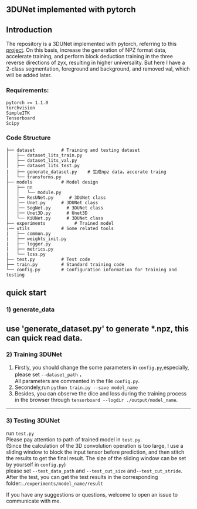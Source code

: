 ## 3DUNet implemented with pytorch

## Introduction
The repository is a 3DUNet implemented with pytorch, referring to 
this [project](https://github.com/lee-zq/3DUNet-Pytorch). On this basis, increase the generation of NPZ format data, accelerate training, and perform block deduction training in the three reverse directions of zyx, resulting in higher universality. But here I have a 2-class segmentation, foreground and background, and removed val, which will be added later. 

### Requirements:  
```angular2
pytorch >= 1.1.0
torchvision
SimpleITK
Tensorboard
Scipy
```
### Code Structure
```angular2
├── dataset          # Training and testing dataset
│   ├── dataset_lits_train.py 
│   ├── dataset_lits_val.py
│   ├── dataset_lits_test.py
|   ├── generate_dataset.py    # 生成npz data，accerate traing
│   └── transforms.py 
├── models           # Model design
│   ├── nn
│   │   └── module.py
│   │── ResUNet.py      # 3DUNet class
│   │── Unet.py      # 3DUNet class
│   │── SegNet.py      # 3DUNet class
│   │── Unet3D.py      # Unet3D
│   └── KiUNet.py      # 3DUNet class
├── experiments           # Trained model
|── utils            # Some related tools
|   ├── common.py
|   ├── weights_init.py
|   ├── logger.py
|   ├── metrics.py
|   └── loss.py
├── test.py          # Test code
├── train.py         # Standard training code
└── config.py        # Configuration information for training and testing
```
## quick start

### 1) generate_data

use 'generate_dataset.py' to generate *.npz, this can quick read data.
---
### 2) Training 3DUNet
1. Firstly, you should change the some parameters in `config.py`,especially, please set `--dataset_path` ，  
All parameters are commented in the file `config.py`. 
2. Secondely,run `python train.py --save model_name`  
3. Besides, you can observe the dice and loss during the training process 
in the browser through `tensorboard --logdir ./output/model_name`. 
---   
### 3) Testing 3DUNet
run `test.py`  
Please pay attention to path of trained model in `test.py`.   
(Since the calculation of the 3D convolution operation is too large,
 I use a sliding window to block the input tensor before prediction, and then stitch the results to get the final result.
 The size of the sliding window can be set by yourself in `config.py`)  
please set `--test_data_path` and `--test_cut_size` and`--test_cut_stride`.
After the test, you can get the test results in the corresponding folder:`./experiments/model_name/result`


If you have any suggestions or questions, 
welcome to open an issue to communicate with me.  
